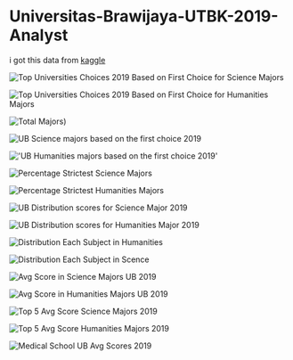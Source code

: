# Universitas-Brawijaya-UTBK-2019-Analyst

i got this data from [kaggle](https://www.kaggle.com/ekojsalim/indonesia-college-entrance-examination-utbk-2019)

![Top Universities Choices 2019 Based on First Choice for Science Majors](photos/Top%20Universities%20Choices%202019%20Based%20on%20First%20Choice%20for%20Science%20Majors.png)

![Top Universities Choices 2019 Based on First Choice for Humanities Majors](photos/Top%20Universities%20Choices%202019%20Based%20on%20First%20Choice%20for%20Humanities%20Majors.png)

![Total Majors](photos/Total%20Majors.png))

![UB Science majors based on the first choice 2019](photos/UB%20Science%20majors%20based%20on%20the%20first%20choice%202019.png)

!['UB Humanities majors based on the first choice 2019'](photos/UB%20Humanities%20majors%20based%20on%20the%20first%20choice%202019.png)

![Percentage Strictest Science Majors](photos/Percentage%20Strictest%20Science%20Majors.png)

![Percentage Strictest Humanities Majors](photos/Percentage%20Strictest%20Humanities%20Majors.png)

![UB Distribution scores for Science Major 2019](/photos/UB%20Distribution%20scores%202019.png)

![UB Distribution scores for Humanities Major 2019](photos/UB%20Distribution%20scores%20for%20Humanities%20Major%202019.png)

![Distribution Each Subject in Humanities](photos/Distribution%20Each%20Subject%20in%20Humanities.png)

![Distribution Each Subject in Scence](photos/Distribution%20Each%20Subject%20in%20Science.png)

![Avg Score in Science Majors UB 2019](/photos/Avg%20Score%20in%20Science%20Majors%20UB%202019.png)

![Avg Score in Humanities Majors UB 2019](photos/Avg%20Score%20in%20Humanities%20Majors%20UB%202019.png)

![Top 5 Avg Score Science Majors 2019](photos/Top%205%20Avg%20Score%20Science%20Majors%202019.png)

![Top 5 Avg Score Humanities Majors 2019](photos/Top%205%20Avg%20Score%20Humanities%20Majors%202019.png)

![Medical School UB Avg Scores 2019](/photos/Medical%20School%20UB%20Avg%20Scores%202019.png)